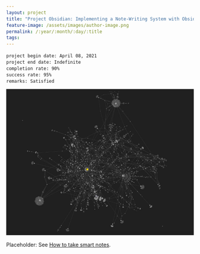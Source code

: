 ```yaml
---
layout: project
title: "Project Obsidian: Implementing a Note-Writing System with Obsidian™ [#utility]"
feature-image: /assets/images/author-image.png
permalink: /:year/:month/:day/:title
tags: 
---
```


`project begin date: April 08, 2021`  
`project end date: Indefinite`  
`completion rate: 90%`  
`success rate: 95%`  
`remarks: Satisfied`

![](/assets/images/obsidian-graph.jpg)

Placeholder: See [How to take smart notes](/2021/08/22/how-to-take-smart-notes).
